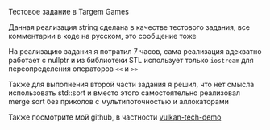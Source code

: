 Тестовое задание в Targem Games

Данная реализация string сделана в качестве тестового задания, 
все комментарии в коде на русском, это сообщение тоже

На реализацию задания я потратил 7 часов,
сама реализация адекватно работает с nullptr и из библиотеки STL 
использует только `iostream` для переопределения операторов `<<` и `>>`

Также для выполнения второй части задания я решил, что нет смысла использовать std::sort
и вместо этого самостоятельно реализовал merge sort без приколов с мультипоточностью и аллокаторами

Также посмотрите мой github, в частности [vulkan-tech-demo](https://github.com/vertoker/vulkan-tech-demo)
